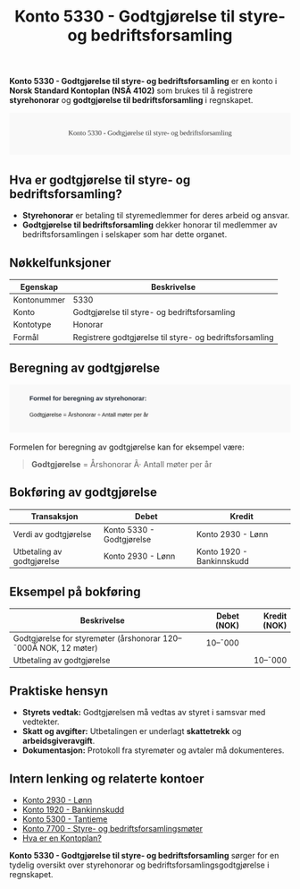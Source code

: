 ﻿---
title: "Konto 5330 - Godtgjørelse til styre- og bedriftsforsamling"
seoTitle: "5330-godtgjorelse-til-styre-og-bedriftsforsamling"
description: '**Konto 5330 - Godtgjørelse til styre- og bedriftsforsamling** er en konto i **Norsk Standard Kontoplan (NSÂ 4102)** som brukes til å registrere **styrehonora...'
---

**Konto 5330 - Godtgjørelse til styre- og bedriftsforsamling** er en konto i **Norsk Standard Kontoplan (NSÂ 4102)** som brukes til å registrere **styrehonorar** og **godtgjørelse til bedriftsforsamling** i regnskapet.

![Illustrasjon av konto 5330 Godtgjørelse til styre- og bedriftsforsamling](5330-godtgjorelse-til-styre-og-bedriftsforsamling-image.svg)

## Hva er godtgjørelse til styre- og bedriftsforsamling?

* **Styrehonorar** er betaling til styremedlemmer for deres arbeid og ansvar.
* **Godtgjørelse til bedriftsforsamling** dekker honorar til medlemmer av bedriftsforsamlingen i selskaper som har dette organet.

## Nøkkelfunksjoner

| Egenskap      | Beskrivelse                                                          |
|---------------|----------------------------------------------------------------------|
| Kontonummer   | 5330                                                                 |
| Konto         | Godtgjørelse til styre- og bedriftsforsamling                        |
| Kontotype     | Honorar                                                             |
| Formål        | Registrere godtgjørelse til styre- og bedriftsforsamling             |

## Beregning av godtgjørelse

![Formel for beregning av styrehonorar](5330-godtgjorelse-til-styre-og-bedriftsforsamling-calculation.svg)

Formelen for beregning av godtgjørelse kan for eksempel være:

> **Godtgjørelse** = Årshonorar Ã· Antall møter per år

## Bokføring av godtgjørelse

| Transaksjon                | Debet                           | Kredit                      |
|----------------------------|---------------------------------|-----------------------------|
| Verdi av godtgjørelse      | Konto 5330 - Godtgjørelse       | Konto 2930 - Lønn           |
| Utbetaling av godtgjørelse | Konto 2930 - Lønn               | Konto 1920 - Bankinnskudd   |

## Eksempel på bokføring

| Beskrivelse                                                          | Debet (NOK) | Kredit (NOK) |
|----------------------------------------------------------------------|-----------:|-------------:|
| Godtgjørelse for styremøter (årshonorar 120–¯000Â NOK, 12 møter)       |     10–¯000 |              |
| Utbetaling av godtgjørelse                                           |            |      10–¯000 |

## Praktiske hensyn

* **Styrets vedtak:** Godtgjørelsen må vedtas av styret i samsvar med vedtekter.
* **Skatt og avgifter:** Utbetalingen er underlagt **skattetrekk** og **arbeidsgiveravgift**.
* **Dokumentasjon:** Protokoll fra styremøter og avtaler må dokumenteres.

## Intern lenking og relaterte kontoer

* [Konto 2930 - Lønn](/blogs/kontoplan/2930-lonn "Konto 2930 - Lønn")
* [Konto 1920 - Bankinnskudd](/blogs/kontoplan/1920-bankinnskudd "Konto 1920 - Bankinnskudd")
* [Konto 5300 - Tantieme](/blogs/kontoplan/5300-tantieme "Konto 5300 - Tantieme: Bokføring av resultatbasert godtgjørelse i Norsk kontoplan")
* [Konto 7700 - Styre- og bedriftsforsamlingsmøter](/blogs/kontoplan/7700-styre-og-bedriftsforsamlingsmoter "Konto 7700 - Styre- og bedriftsforsamlingsmøter")
* [Hva er en Kontoplan?](/blogs/regnskap/hva-er-kontoplan "Hva er en Kontoplan? Komplett Guide til Kontoplaner i Norsk Regnskap")

**Konto 5330 - Godtgjørelse til styre- og bedriftsforsamling** sørger for en tydelig oversikt over styrehonorar og bedriftsforsamlingsgodtgjørelse i regnskapet.






